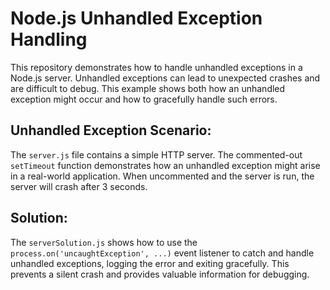 # Node.js Unhandled Exception Handling

This repository demonstrates how to handle unhandled exceptions in a Node.js server.  Unhandled exceptions can lead to unexpected crashes and are difficult to debug.  This example shows both how an unhandled exception might occur and how to gracefully handle such errors.

## Unhandled Exception Scenario:

The `server.js` file contains a simple HTTP server.  The commented-out `setTimeout` function demonstrates how an unhandled exception might arise in a real-world application. When uncommented and the server is run, the server will crash after 3 seconds.

## Solution:

The `serverSolution.js` shows how to use the `process.on('uncaughtException', ...)` event listener to catch and handle unhandled exceptions, logging the error and exiting gracefully.  This prevents a silent crash and provides valuable information for debugging.